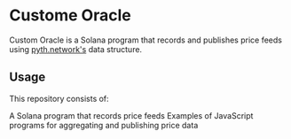 # Custome Oracle

Custom Oracle is a Solana program that records and publishes price feeds using [pyth.network's](https://pyth.network/) data structure.

## Usage

This repository consists of:

A Solana program that records price feeds
Examples of JavaScript programs for aggregating and publishing price data
